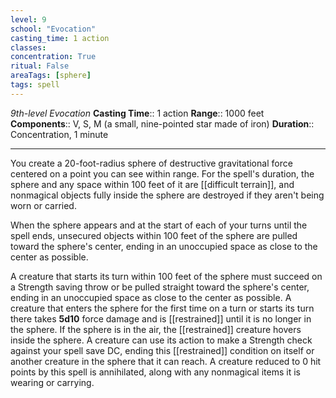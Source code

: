 ```yaml
---
level: 9
school: "Evocation"
casting_time: 1 action
classes: 
concentration: True
ritual: False
areaTags: [sphere]
tags: spell
---
```


_9th-level Evocation_
**Casting Time**:: 1 action
**Range**:: 1000 feet
**Components**:: V, S, M (a small, nine-pointed star made of iron)
**Duration**:: Concentration, 1 minute

---

You create a 20-foot-radius sphere of destructive gravitational force centered on a point you can see within range. For the spell's duration, the sphere and any space within 100 feet of it are [[difficult terrain]], and nonmagical objects fully inside the sphere are destroyed if they aren't being worn or carried.

When the sphere appears and at the start of each of your turns until the spell ends, unsecured objects within 100 feet of the sphere are pulled toward the sphere's center, ending in an unoccupied space as close to the center as possible.

A creature that starts its turn within 100 feet of the sphere must succeed on a Strength saving throw or be pulled straight toward the sphere's center, ending in an unoccupied space as close to the center as possible. A creature that enters the sphere for the first time on a turn or starts its turn there takes **5d10** force damage and is [[restrained]] until it is no longer in the sphere. If the sphere is in the air, the [[restrained]] creature hovers inside the sphere. A creature can use its action to make a Strength check against your spell save DC, ending this [[restrained]] condition on itself or another creature in the sphere that it can reach. A creature reduced to 0 hit points by this spell is annihilated, along with any nonmagical items it is wearing or carrying.



